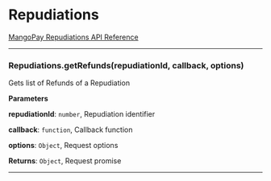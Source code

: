 # Repudiations

[MangoPay Repudiations API Reference](https://docs.mangopay.com/api-references/repudiations/)



* * *

### Repudiations.getRefunds(repudiationId, callback, options) 

Gets list of Refunds of a Repudiation

**Parameters**

**repudiationId**: `number`, Repudiation identifier

**callback**: `function`, Callback function

**options**: `Object`, Request options

**Returns**: `Object`, Request promise



* * *










